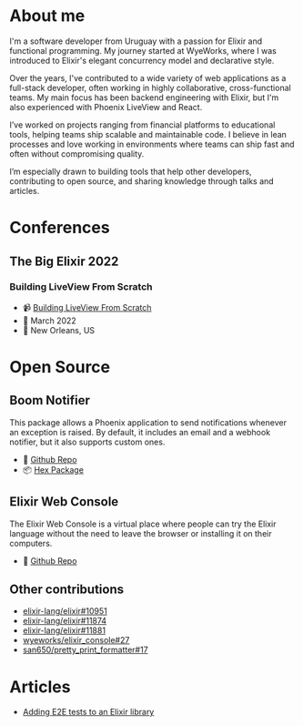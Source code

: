 # About me

I'm a software developer from Uruguay with a passion for Elixir and functional programming. My journey started at WyeWorks, where I was introduced to Elixir's elegant concurrency model and declarative style.

Over the years, I've contributed to a wide variety of web applications as a full-stack developer, often working in highly collaborative, cross-functional teams. My main focus has been backend engineering with Elixir, but I'm also experienced with Phoenix LiveView and React.

I’ve worked on projects ranging from financial platforms to educational tools, helping teams ship scalable and maintainable code. I believe in lean processes and love working in environments where teams can ship fast and often without compromising quality.

I’m especially drawn to building tools that help other developers, contributing to open source, and sharing knowledge through talks and articles.


# Conferences

## The Big Elixir 2022

### Building LiveView From Scratch

* 📹 [Building LiveView From Scratch](https://www.youtube.com/watch?v=yEbXsQhxzoU)
* 📅 March 2022
* 📍 New Orleans, US

# Open Source

## Boom Notifier

This package allows a Phoenix application to send notifications whenever an
exception is raised. By default, it includes an email and a webhook notifier,
but it also supports custom ones.

* 🔗 [Github Repo](https://github.com/wyeworks/boom)
* 📦 [Hex Package](https://hex.pm/packages/boom_notifier)

## Elixir Web Console

The Elixir Web Console is a virtual place where people can try the Elixir
language without the need to leave the browser or installing it on their
computers.

* 🔗 [Github Repo](https://github.com/wyeworks/elixir_console)

## Other contributions
* [elixir-lang/elixir#10951](https://github.com/elixir-lang/elixir/pull/10951)
* [elixir-lang/elixir#11874](https://github.com/elixir-lang/elixir/pull/11874)
* [elixir-lang/elixir#11881](https://github.com/elixir-lang/elixir/pull/11881)
* [wyeworks/elixir_console#27](https://github.com/wyeworks/elixir_console/pull/27)
* [san650/pretty_print_formatter#17](https://github.com/san650/pretty_print_formatter/pull/17)


# Articles
* [Adding E2E tests to an Elixir library](https://www.wyeworks.com/blog/2022/04/21/adding-e2e-tests-to-an-elixir-library/)

